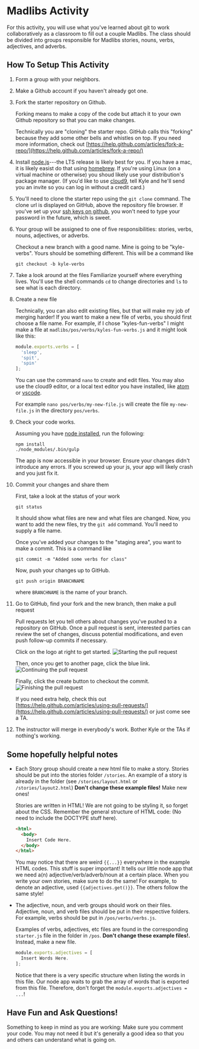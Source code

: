 # Madlibs Activity
For this activity, you will use what you've learned about git to work collaboratively as a classroom to fill out a couple Madlibs. The class should be divided into groups responsible for Madlibs stories, nouns, verbs, adjectives, and adverbs.

## How To Setup This Activity

1. Form a group with your neighbors.

2. Make a Github account if you haven't already got one.

3. Fork the starter repository on Github.
    
    Forking means to make a copy of the code but attach it to your own Github repository so that you can make changes.

    Technically you are "cloning" the starter repo. GitHub calls this "forking" because they add some other
    bells and whistles on top. If you need more information, check out [https://help.github.com/articles/fork-a-repo/](https://help.github.com/articles/fork-a-repo/)

4. Install [node.js](https://nodejs.org/en/)---the LTS release
    is likely best for you. If you have a mac, it is likely easist do
    that using [homebrew](https://brew.sh/). If you're using 
    Linux (on a virtual machine or otherwise) you shoud likely use
    your distribution's package manager. (If you'd like to 
    use [cloud9](https://c9.io/), tell Kyle and he'll send you
    an invite so you can log in without a credit card.) 


5.  You'll need to clone
    the starter repo using the `git clone`
    command. The clone url is displayed on GitHub, above the repository file browser. If you've set up your 
    [ssh keys on github](https://help.github.com/articles/generating-a-new-ssh-key-and-adding-it-to-the-ssh-agent/), you won't need to type your
    password in the future, which is sweet.

6. Your group will be assigned to one of five responsibilities:
    stories, verbs, nouns, adjectives, or adverbs.

    Checkout a new branch with a good name. Mine is going to be "kyle-verbs". Yours should
    be something different. This will be a command like
    ```
    git checkout -b kyle-verbs
    ```
7. Take a look around at the files
    Familiarize yourself where everything lives. You'll use the shell commands `cd` to change
   directories and `ls` to see what is each directory.

8. Create a new file

    Technically, you can also edit existing files, but that will make my job of merging harder!
    If you want to make a new file of verbs, you should first choose a file name. For example,
    if I chose "kyles-fun-verbs" I might make a file at
    `madlibs/pos/verbs/kyles-fun-verbs.js` and it might look like this:

    ```javascript
    module.exports.verbs = [
      'sleep',
      'spit',
      'spin'
    ];
    ```

    You can use the command `nano` to create and edit files.  You may also use the cloud9 editor, or a local text editor you have installed, like [atom](https://atom.io/) or [vscode](https://code.visualstudio.com/).

    For example `nano pos/verbs/my-new-file.js` will create the file `my-new-file.js` in the directory `pos/verbs`.

9. Check your code works.

    Assuming you have [node installed](https://nodejs.org/en/), run the following:

    ```
    npm install
    ./node_modules/.bin/gulp
    ```

    The app is now accessible in your browser.  Ensure
    your changes didn't introduce any errors. If you screwed up your js, your app will
    likely crash and you just fix it.

10. Commit your changes and share them

    First, take a look at the status of your work

    ```
    git status
    ```

    It should show what files are new and what files are changed. Now, you want
    to add the new files, try the `git add` command. You'll need to supply a file name.

    Once you've added your changes to the "staging area", you want to make a commit. This
    is a command like

    ```
    git commit -m "Added some verbs for class"
    ```

    Now, push your changes up to GitHub.

    ```
    git push origin BRANCHNAME
    ```

    where `BRANCHNAME` is the name of your branch.

11. Go to GitHub, find your fork and the new branch, then make a pull request

    Pull requests let you tell others about changes you've pushed to a repository on GitHub. Once a pull request is sent, interested parties can review the set of changes, discuss potential modifications, and even push follow-up commits if necessary.

    Click on the logo at right to get started.
    ![Starting the pull request](https://github.com/yale-cpsc-213/madlibs/blob/master/images/pull.png)

    Then, once you get to another page, click the blue link.
    ![Continuing the pull request](https://github.com/yale-cpsc-213/madlibs/blob/master/images/pull2.png)

    Finally, click the create button to checkout the commit.
    ![Finishing the pull request](https://github.com/yale-cpsc-213/madlibs/blob/master/images/pull3.png)

    If you need extra help, check this out [https://help.github.com/articles/using-pull-requests/](https://help.github.com/articles/using-pull-requests/) or just come see a TA.

12. The instructor will merge in everybody's work. Bother Kyle or the TAs if nothing's working.

## Some hopefully helpful notes

* Each Story group should create a new html file to make a story. Stories should be put into the stories folder `/stories`. An example of a story is already in the folder (see `/stories/layout.html` or `/stories/layout2.html`) **Don't change these example files!** Make new ones!

  Stories are written in HTML! We are not going to be styling it, so forget about the CSS. Remember the general structure of HTML code: (No need to include the DOCTYPE stuff here).

    ```html
    <html>
      <body>
        Insert Code Here.
      </body>
    </html>
    ```
  You may notice that there are weird `{{...}}` everywhere in the example HTML codes. This stuff is super important! It tells our little node app that we need a(n) adjective/verb/adverb/noun at a certain place. When you write your own stories, make sure to do the same! For example, to denote an adjective, used `{{adjectives.get()}}`. The others follow the same style!

* The adjective, noun, and verb groups should work on their files. Adjective, noun, and verb files should be put in their respective folders. For example, verbs should be put in `/pos/verbs/verbs.js`.

  Examples of verbs, adjectives, etc files are found in the corresponding `starter.js` file in the folder in `/pos`. **Don't change these example files!.** Instead, make a new file.

    ```javascript
    module.exports.adjectives = [
      Insert Words Here.
    ];
    ```
  Notice that there is a very specific structure when listing the words in this file. Our node app waits to grab the array of words that is exported from this file. Therefore, don't forget the `module.exports.adjectives = ...`!

## Have Fun and Ask Questions!

Something to keep in mind as you are working: Make sure you comment your code. You may not need it but it's generally a good idea so that you and others can understand what is going on.

